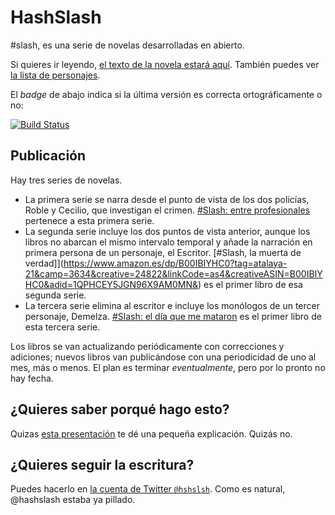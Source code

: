 HashSlash
=========

<p>#slash, es una serie de novelas desarrolladas en abierto. </p>

Si quieres ir leyendo,
 [el texto de la novela estará aquí](texto/HashSlash.md). También
 puedes ver [la lista de personajes](texto/personajes.md).
 
 El *badge* de abajo indica si la última versión es correcta
 ortográficamente o no:
 
[![Build Status](https://travis-ci.org/JJ/HashSlash.png)](https://travis-ci.org/JJ/HashSlash)

Publicación
---

Hay tres series de novelas.

* La primera serie se narra desde el punto de vista de los dos
policías, Roble y Cecilio, que investigan el
crimen. [#Slash: entre profesionales](https://www.amazon.es/dp/B00IVTNGBC?tag=atalaya-21&camp=3634&creative=24822&linkCode=as4&creativeASIN=B00IVTNGBC&adid=1W363DEYN6EVATY6FDCH&)
pertenece a esta primera serie.
* La segunda serie incluye los dos puntos de vista anterior, aunque
los libros no abarcan el mismo intervalo temporal y añade la narración
en primera persona de un personaje, el
Escritor. [#Slash, la muerta de verdad]](https://www.amazon.es/dp/B00IBIYHC0?tag=atalaya-21&camp=3634&creative=24822&linkCode=as4&creativeASIN=B00IBIYHC0&adid=1QPHCEY5JGN96X9AM0MN&)
es el primer libro de esa segunda serie.
* La tercera serie elimina al escritor e incluye los monólogos de un
  tercer personaje,
  Demelza. [#Slash: el día que me mataron](https://www.amazon.es/dp/B006HV9PE8?tag=atalaya-21&camp=3634&creative=24822&linkCode=as4&creativeASIN=B006HV9PE8&adid=0ATJHNDQKCGZ1DRRJ7FG&)
  es el primer libro de esta tercera serie.

Los libros se van actualizando periódicamente con correcciones y
adiciones; nuevos libros van publicándose con una periodicidad de uno
al mes, más o menos. El plan es terminar *eventualmente*, pero por lo
pronto no hay fecha. 

¿Quieres saber porqué hago esto?
--

Quizas [esta presentación](http://jj.github.io/literatech) te dé una
pequeña explicación. Quizás no. 

¿Quieres seguir la escritura?
---

Puedes hacerlo en
[la cuenta de Twitter `@hshslsh`](http://twitter.com/hshslsh). Como es
natural, @hashslash estaba ya pillado. 
 
 
